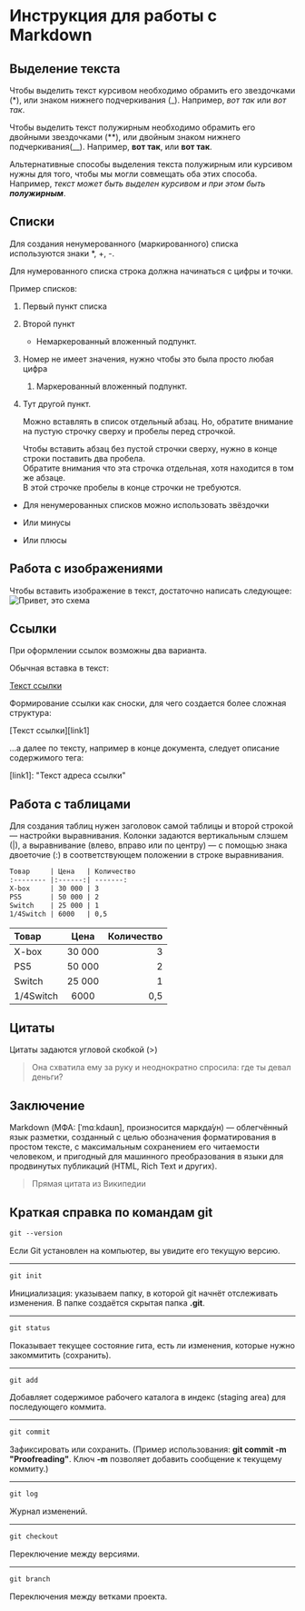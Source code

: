 # Инструкция для работы с Markdown

## Выделение текста

Чтобы выделить текст курсивом необходимо обрамить его звездочками (*), или знаком нижнего подчеркивания (_). Например, *вот так* или _вот так_.

Чтобы выделить текст полужирным необходимо обрамить его двойными звездочками (**), или двойным знаком нижнего подчеркивания(__). Например, **вот так**, или __вот так__.

Альтернативные способы выделения текста полужирным или курсивом нужны для того, чтобы мы могли совмещать оба этих способа. Например, _текст может быть выделен курсивом и при этом быть **полужирным**_.



## Списки

Для создания ненумерованного \(маркированного\) списка используются знаки *, +, -.

Для нумерованного списка строка должна начинаться с цифры и точки.

Пример списков:

1. Первый пункт списка
2. Второй пункт
    * Немаркерованный вложенный подпункт. 
1. Номер не имеет значения, нужно чтобы это была просто любая цифра
    1. Маркерованный вложенный подпункт.
4. Тут другой пункт.

    Можно вставлять в список отдельный абзац. Но, обратите внимание на пустую строчку сверху и пробелы перед строчкой.

    Чтобы вставить абзац без пустой строчки сверху, нужно в конце строки поставить два пробела.  
    Обратите внимания что эта строчка отдельная, хотя находится в том же абзаце.  
    В этой строчке пробелы в конце строчки не требуются.

* Для ненумерованных списков можно использовать звёздочки
- Или минусы
+ Или плюсы


## Работа с изображениями

Чтобы вставить изображение в текст, достаточно написать следующее: 
![Привет, это схема](06.png)


## Ссылки

При оформлении ссылок возможны два варианта.

Обычная вставка в текст:

[Текст ссылки](адрес "Описание")

Формирование ссылки как сноски, для чего создается более сложная структура:

[Текст ссылки][link1]

...а далее по тексту, например в конце документа, следует описание содержимого тега:

[link1]: "Текст адреса ссылки"

## Работа с таблицами

Для создания таблиц нужен заголовок самой таблицы и второй строкой — настройки выравнивания. Колонки задаются вертикальным слэшем (|), а выравнивание (влево, вправо или по центру) — с помощью знака двоеточие (:) в соответствующем положении в строке выравнивания. 

```markdown
Товар     | Цена   | Количество
:-------- |:------:| -------:
X-box     | 30 000 | 3
PS5       | 50 000 | 2
Switch    | 25 000 | 1
1/4Switch | 6000   | 0,5
```

Товар     | Цена   | Количество
:-------- |:------:| -------:
X-box     | 30 000 | 3
PS5       | 50 000 | 2
Switch    | 25 000 | 1
1/4Switch | 6000   | 0,5

## Цитаты

Цитаты задаются угловой скобкой (>)

> Она схватила ему за руку и неоднократно спросила: где ты девал деньги?


## Заключение

Markdown (МФА: [ˈmɑːkdaʊn], произносится маркда́ун) — облегчённый язык разметки, созданный с целью обозначения форматирования в простом тексте, с максимальным сохранением его читаемости человеком, и пригодный для машинного преобразования в языки для продвинутых публикаций (HTML, Rich Text и других).

> Прямая цитата из Википедии

## Краткая справка по командам git

```markdown
git --version
```

Если Git установлен на компьютер, вы увидите его текущую версию.

---

```markdown
git init
```

Инициализация: указываем папку, в которой git начнёт отслеживать изменения. В папке создаётся скрытая папка **.git**.

---

```markdown
git status
```

Показывает текущее состояние гита, есть ли изменения, которые нужно закоммитить (сохранить).

---

```markdown
git add
```

Добавляет содержимое рабочего каталога в индекс (staging area) для последующего коммита.

---

```markdown
git commit
```

Зафиксировать или сохранить. (Пример использования: **git commit -m "Proofreading"**. Ключ **-m** позволяет добавить сообщение к текущему коммиту.)

---

```markdown
git log
```

Журнал изменений.

---

```markdown
git checkout
```

Переключение между версиями.

---

```markdown
git branch
```

Переключения между ветками проекта.